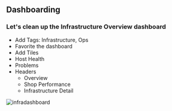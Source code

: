 ## Dashboarding
### Let's clean up the Infrastructure Overview dashboard
- Add Tags: Infrastructure, Ops
- Favorite the dashboard
- Add Tiles
- Host Health
- Problems
- Headers
  - Overview
  - Shop Performance
  - Infrastructure Detail
  
![infradashboard](/Actionable%20Infrastructure%20Observability%E2%80%8B/assets/images/infradashboard.png)
